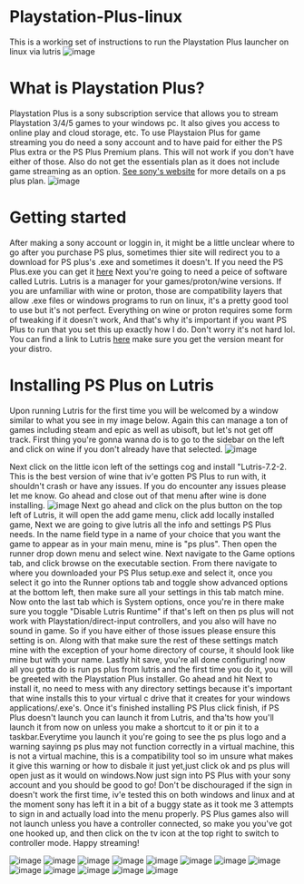 # Playstation-Plus-linux
This is a working set of instructions to run the Playstation Plus launcher on linux via lutris
![image](https://user-images.githubusercontent.com/106441310/190964432-62f9f1ae-21c8-46bb-832e-98d4bd1c0b79.png)<!--intro image-->

# What is Playstation Plus?
Playstation Plus is a sony subscription service that allows you to stream Playstation 3/4/5 games to your windows pc. It also gives you access to online play and cloud storage, etc. To use Playstaion Plus for game streaming you do need a sony account and to have paid for either the PS Plus extra or the PS Plus Premium plans. This will not work if you don't have either of those. Also do not get the essentials plan as it does not include game streaming as an option. [See sony's website](https://www.playstation.com/en-us/ps-plus/#subscriptions) for more details on a ps plus plan.
![image](https://user-images.githubusercontent.com/106441310/190967292-ba602b2d-2e74-487c-bc28-5d2a39738701.png)<!--membership-->


# Getting started
After making a sony account or loggin in, it might be a little unclear where to go after you purchase PS plus, sometimes thier site will redirect you to a download for PS plus's .exe and sometimes it doesn't. If you need the PS Plus.exe you can get it [here](https://download-psplus.playstation.com/downloads/psplus/pc/latest)
Next you're going to need a peice of software called Lutris. Lutris is a manager for your games/proton/wine versions. If you are unfamiliar with wine or proton, those are compatibility layers that allow .exe files or windows programs to run on linux, it's a pretty good tool to use but it's not perfect. Everything on wine or proton requires some form of tweaking if it doesn't work, And that's why it's important if you want PS Plus to run that you set this up exactly how I do. Don't worry it's not hard lol. You can find a link to Lutris [here](https://lutris.net/downloads) make sure you get the version meant for your distro.

# Installing PS Plus on Lutris
Upon running Lutris for the first time you will be welcomed by a window similar to what you see in my image below. Again this can manage a ton of games including steam and epic as well as ubisoft, but let's not get off track. First thing you're gonna wanna do is to go to the sidebar on the left and click on wine if you don't already have that selected.
![image](https://user-images.githubusercontent.com/106441310/190971109-778e2fda-b9ad-47ab-b04e-b07b16b250ee.png)<!--lutris menu-->

Next click on the little icon left of the settings cog and install "Lutris-7.2-2. This is the best version of wine that iv'e gotten PS Plus to run with, it shouldn't crash or have any issues. If you do encounter any issues please let me know. Go ahead and close out of that menu after wine is done installing.
![image](https://user-images.githubusercontent.com/106441310/190971973-828f3a77-c757-4665-81ea-69b71b6a78c1.png)<!--wine versions-->
Next go ahead and click on the plus button on the top left of Lutris, it will open the add game menu, click add locally installed game, Next we are going to give lutris all the info and settings PS Plus needs. In the name field type in a name of your choice that you want the game to appear as in your main menu, mine is "ps plus". Then open the runner drop down menu and select wine.
Next navigate to the Game options tab, and click browse on the executable section. From there navigate to where you downloaded your PS Plus setup.exe and select it, once you select it go into the Runner options tab and toggle show advanced options at the bottom left, then make sure all your settings in this tab match mine. Now onto the last tab which is System options, once you're in there make sure you toggle "Disable Lutris Runtime" if that's left on then ps plus will not work with Playstation/direct-input controllers, and you also will have no sound in game. So if you have either of those issues please ensure this setting is on. Along with that make sure the rest of these settings match mine with the exception of your home directory of course, it should look like mine but with your name. Lastly hit save, you're all done configuring! now all you gotta do is run ps plus from lutris and the first time you do it, you will be greeted with the Playstation Plus installer. Go ahead and hit Next to install it, no need to mess with any directory settings because it's important that wine installs this to your virtual c drive that it creates for your windows applications/.exe's. Once it's finished installing PS Plus click finish, if PS Plus doesn't launch you can launch it from Lutris, and tha'ts how you'll launch it from  now on unless you make a shortcut to it or pin it to a taskbar.Everytime you launch it you're going to see the ps plus logo and a warning sayinng ps plus may not function correctly in a virtual machine, this is not a virtual machine, this is a compatibility tool so im unsure what makes it give this warning or how to disbale it just yet,just click ok and ps plus will open just as it would on windows.Now just sign into PS Plus with your sony account and you should be good to go! Don't be dischouraged if the sign in doesn't work the first time, iv'e tested this on both windows and linux and at the moment sony has left it in a bit of a buggy state as it took me 3 attempts to sign in and actually load into the menu properly. PS Plus games also will not launch unless you have a controller connected, so make you you've got one hooked up, and then click on the tv icon at the top right to switch to controller mode. Happy streaming!




![image](https://user-images.githubusercontent.com/106441310/190972132-3a0326f1-ebaf-475e-ae3e-47a165010e71.png)<!--add game-->
![image](https://user-images.githubusercontent.com/106441310/190972487-5c7cb1ff-2d69-4b4e-b3ce-1d5bdab57abf.png)<!--game info-->
![image](https://user-images.githubusercontent.com/106441310/190972739-1771fa04-a190-4fdd-b900-9675d19c9452.png)<!--game options-->
![image](https://user-images.githubusercontent.com/106441310/190974502-c47d1c98-ef29-423c-a690-6e39bc98f754.png)<!--game directory-->
![image](https://user-images.githubusercontent.com/106441310/190975098-0766af26-1b3f-4ee9-9d9c-ac7aa905bec8.png)<!--runner options 1-->
![image](https://user-images.githubusercontent.com/106441310/190975171-edfa09e8-9ad9-4123-8feb-47cab84011cd.png)<!--runner options 2-->
![image](https://user-images.githubusercontent.com/106441310/190975538-f37d1b97-79aa-4cb8-bd15-0b4b0447c8ba.png)<!--system options-->
![image](https://user-images.githubusercontent.com/106441310/190975582-3b61f3ee-3f28-4a94-9ed6-a4c41261070d.png)<!--system options 2-->
![image](https://user-images.githubusercontent.com/106441310/190975805-a96b668f-f0f6-415a-b0c7-801aa1b243ed.png)<!--menu with ps plus-->
![image](https://user-images.githubusercontent.com/106441310/190975906-5072b29d-e207-420c-9001-5646d5339788.png)<!--psplus setup-->
![image](https://user-images.githubusercontent.com/106441310/190977062-92b5aa12-4485-4094-bc4a-d7588f670471.png)<!--psplus setup finish-->
![image](https://user-images.githubusercontent.com/106441310/190978484-cabd6485-b8fe-4aaf-890b-e95d3638c696.png)<!--psplus logo-->
![image](https://user-images.githubusercontent.com/106441310/190978737-94ab5305-26df-4a1f-9932-aa19302fbf23.png)<!--psplus controller mode-->









